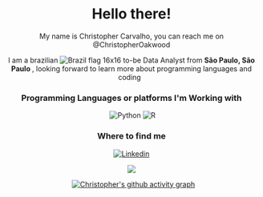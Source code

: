 <div align="center">

<h1 align="center">  Hello there! </h1>


<div align="center"> My name is Christopher Carvalho, you can reach me on @ChristopherOakwood </div>

I am a brazilian ![Brazil flag 16x16](https://user-images.githubusercontent.com/110235306/187130599-b2b8580b-7ae7-40de-a72c-1a2302375d23.png) to-be Data Analyst from <b> São Paulo, São Paulo </b>, looking forward to learn more about programming languages and coding
&nbsp;
<h3 align="center"> Programming Languages or platforms I'm Working with </h3>

<img align="center">  ![Python](https://img.shields.io/badge/python-3670A0?style=for-the-badge&logo=python&logoColor=ffdd54) 
![R](https://img.shields.io/badge/r-%23276DC3.svg?style=for-the-badge&logo=r&logoColor=white)
</img>


### Where to find me ###
<a href="https://linkedin.com/in/christopher-carvalho-330685ba/" target="blank"><img align="center" src="https://img.shields.io/badge/LinkedIn-0077B5?style=for-the-badge&logo=linkedin&logoColor=white" alt="Linkedin"/>

<a href="https://github.com/ChristopherOakwood"/> <img src="https://img.shields.io/badge/GitHub-100000?style=for-the-badge&logo=github&logoColor=white"/>
</a> 

&nbsp;
[![Christopher's github activity graph](https://activity-graph.herokuapp.com/graph?username=ChristopherOakwood&theme=xcode)](https://github.com/ashutosh00710/github-readme-activity-graph)
